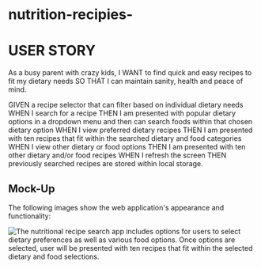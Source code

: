 # nutrition-recipies-

# USER STORY

As a busy parent with crazy kids, 
I WANT to find quick and easy recipes to fit my dietary needs 
SO THAT I can maintain sanity, health and peace of mind. 




GIVEN a recipe selector that can filter based on individual dietary needs
WHEN I search for a recipe
THEN I am presented with popular dietary options in a dropdown menu and then can search foods within that chosen dietary option
WHEN I view preferred dietary recipes
THEN I am presented with ten recipes that fit within the searched dietary and food categories
WHEN I view other dietary or food options
THEN I am presented with ten other dietary and/or food recipes
WHEN I refresh the screen
THEN previously searched recipes are stored within local storage. 


## Mock-Up

The following images show the web application's appearance and functionality:

![The nutritional recipe search app includes options for users to select dietary preferences as well as various food options. Once options are selected, user will be presented with ten recipes that fit within the selected dietary and food selections.]()